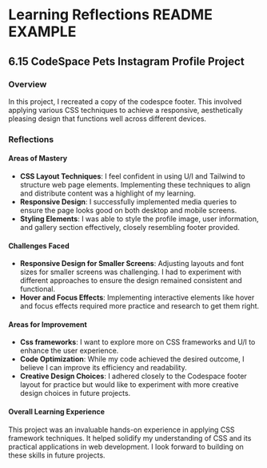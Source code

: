 
# Learning Reflections README EXAMPLE

## **6.15 CodeSpace Pets Instagram Profile Project**

### Overview

In this project, I recreated a copy of the codespce footer. This involved applying various CSS techniques to achieve a responsive, aesthetically pleasing design that functions well across different devices.

### Reflections

#### Areas of Mastery

- **CSS Layout Techniques**: I feel confident in using U/I and Tailwind to structure web page elements. Implementing these techniques to align and distribute content was a highlight of my learning.
- **Responsive Design**: I successfully implemented media queries to ensure the page looks good on both desktop and mobile screens.
- **Styling Elements**: I was able to style the profile image, user information, and gallery section effectively, closely resembling footer provided.

#### Challenges Faced

- **Responsive Design for Smaller Screens**: Adjusting layouts and font sizes for smaller screens was challenging. I had to experiment with different approaches to ensure the design remained consistent and functional.
- **Hover and Focus Effects**: Implementing interactive elements like hover and focus effects required more practice and research to get them right.

#### Areas for Improvement

- **Css frameworks**: I want to explore more on CSS frameworks and U/I to enhance the user experience.
- **Code Optimization**: While my code achieved the desired outcome, I believe I can improve its efficiency and readability.
- **Creative Design Choices**: I adhered closely to the Codespace footer layout for practice but would like to experiment with more creative design choices in future projects.

#### Overall Learning Experience

This project was an invaluable hands-on experience in applying CSS framework techniques. It helped solidify my understanding of CSS and its practical applications in web development. I look forward to building on these skills in future projects.


